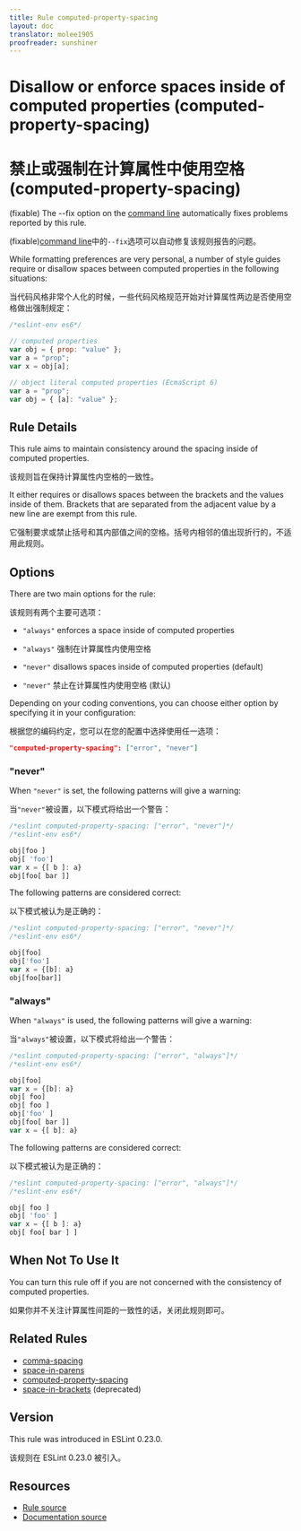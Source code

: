 ```yaml
---
title: Rule computed-property-spacing
layout: doc
translator: molee1905
proofreader: sunshiner
---
```

<!-- Note: No pull requests accepted for this file. See README.md in the root directory for details. -->

# Disallow or enforce spaces inside of computed properties (computed-property-spacing)

# 禁止或强制在计算属性中使用空格 (computed-property-spacing)

(fixable) The --fix option on the [command line](../user-guide/command-line-interface#fix) automatically fixes problems reported by this rule.

(fixable)[command line](../user-guide/command-line-interface#fix)中的`--fix`选项可以自动修复该规则报告的问题。

While formatting preferences are very personal, a number of style guides require
or disallow spaces between computed properties in the following situations:

当代码风格非常个人化的时候，一些代码风格规范开始对计算属性两边是否使用空格做出强制规定：

```js
/*eslint-env es6*/

// computed properties
var obj = { prop: "value" };
var a = "prop";
var x = obj[a];

// object literal computed properties (EcmaScript 6)
var a = "prop";
var obj = { [a]: "value" };
```

## Rule Details

This rule aims to maintain consistency around the spacing inside of computed properties.

该规则旨在保持计算属性内空格的一致性。

It either requires or disallows spaces between the brackets and the values inside of them.
Brackets that are separated from the adjacent value by a new line are exempt from this rule.

它强制要求或禁止括号和其内部值之间的空格。括号内相邻的值出现折行的，不适用此规则。

## Options

There are two main options for the rule:

该规则有两个主要可选项：

* `"always"` enforces a space inside of computed properties

* `"always"` 强制在计算属性内使用空格

* `"never"` disallows spaces inside of computed properties (default)

* `"never"` 禁止在计算属性内使用空格 (默认)

Depending on your coding conventions, you can choose either option by specifying it in your configuration:

根据您的编码约定，您可以在您的配置中选择使用任一选项：

```json
"computed-property-spacing": ["error", "never"]
```

### "never"

When `"never"` is set, the following patterns will give a warning:

当`"never"`被设置，以下模式将给出一个警告：

```js
/*eslint computed-property-spacing: ["error", "never"]*/
/*eslint-env es6*/

obj[foo ]
obj[ 'foo']
var x = {[ b ]: a}
obj[foo[ bar ]]
```

The following patterns are considered correct:

以下模式被认为是正确的：

```js
/*eslint computed-property-spacing: ["error", "never"]*/
/*eslint-env es6*/

obj[foo]
obj['foo']
var x = {[b]: a}
obj[foo[bar]]
```

### "always"

When `"always"` is used, the following patterns will give a warning:

当`"always"`被设置，以下模式将给出一个警告：

```js
/*eslint computed-property-spacing: ["error", "always"]*/
/*eslint-env es6*/

obj[foo]
var x = {[b]: a}
obj[ foo]
obj[ foo ]
obj['foo' ]
obj[foo[ bar ]]
var x = {[ b]: a}
```

The following patterns are considered correct:

以下模式被认为是正确的：

```js
/*eslint computed-property-spacing: ["error", "always"]*/
/*eslint-env es6*/

obj[ foo ]
obj[ 'foo' ]
var x = {[ b ]: a}
obj[ foo[ bar ] ]

```


## When Not To Use It

You can turn this rule off if you are not concerned with the consistency of computed properties.

如果你并不关注计算属性间距的一致性的话，关闭此规则即可。

## Related Rules

* [comma-spacing](comma-spacing)
* [space-in-parens](space-in-parens)
* [computed-property-spacing](computed-property-spacing)
* [space-in-brackets](space-in-brackets) (deprecated)

## Version

This rule was introduced in ESLint 0.23.0.

该规则在 ESLint 0.23.0 被引入。

## Resources

* [Rule source](https://github.com/eslint/eslint/tree/master/lib/rules/computed-property-spacing.js)
* [Documentation source](https://github.com/eslint/eslint/tree/master/docs/rules/computed-property-spacing.md)
